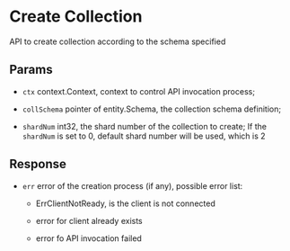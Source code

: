 # Create Collection

API to create collection according to the schema specified

## Params

- `ctx` context.Context, context to control API invocation process;

- `collSchema` pointer of entity.Schema, the collection schema definition;

- `shardNum` int32, the shard number of the collection to create; If the `shardNum` is set to 0, default shard number will be used, which is 2

## Response

- `err` error of the creation process (if any), possible error list:

    - ErrClientNotReady, is the client is not connected

    - error for client already exists
    
    - error fo API invocation failed 
